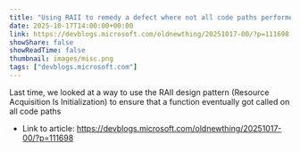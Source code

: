 ```yaml
---
title: "Using RAII to remedy a defect where not all code paths performed required exit actions, follow-up"
date: 2025-10-17T14:00:00+00:00
link: https://devblogs.microsoft.com/oldnewthing/20251017-00/?p=111698
showShare: false
showReadTime: false
thumbnail: images/misc.png
tags: ["devblogs.microsoft.com"]
---
```

Last time, we looked at a way to use the RAII design pattern (Resource Acquisition Is Initialization) to ensure that a function eventually got called on all code paths

- Link to article: https://devblogs.microsoft.com/oldnewthing/20251017-00/?p=111698